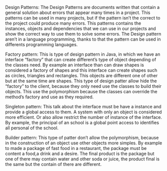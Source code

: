 Design Patterns: The Design Patterns are documents written that contain a general solution about errors that appear many times in a project. This patterns can be used in many projects, but if the pattern isn’t the correct to the project could produce many errors. 
This patterns contains the instances, objects and dependencies that we can use in our projects and show the correct way to use them to solve some errors.
The Design pattern aren’t in a language programming, thanks to that the pattern can be used in differents programming languages.

Factory pattern: This is type of design pattern in Java, in which we have an interface “factory” that can create different’s type of object depending of the classes need. By example an interface than can draw shapes is considered a factory of shapes and this interface can create shapes such as circles, triangles and rectangles. This objects are different one of other but at the same time are shapes.
This type of design patter allow hide the “factory” to the client, because they only need use the classes to build their objects. This use the polymorphism because the classes can override the method’s factory and use as they required. 

Singleton pattern: This talk about the interface must be have a instance and provide a global access to them. A system with only an object is considered more efficient.
Or also allow restrict the number of instance of the interface.
By example, the principal of an school is a global point access to identifies all personal of the school.

Builder pattern: This type of patter don’t allow the polymorphism, because in the construction of an object use other objects more simples. By example to made a package of fast food in a restaurant, the package must be content a food,a drink and a desire. The final product is the package but one of there may contain water and other soda or juice, the product final is the same but the contain of there are different.



  